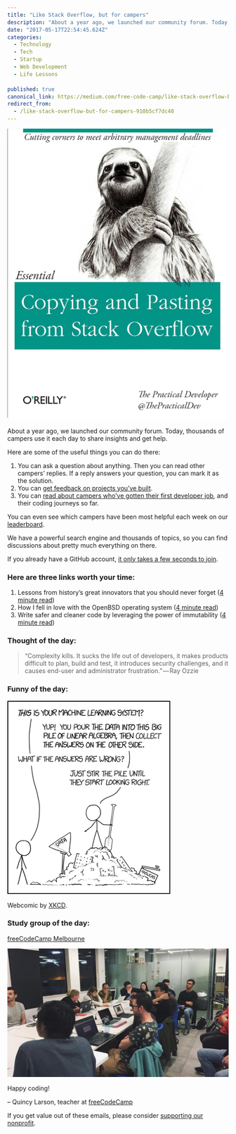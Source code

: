 ```yaml
---
title: "Like Stack Overflow, but for campers"
description: "About a year ago, we launched our community forum. Today, thousands of campers use it each day to share insights and get help. We have a powerful search engine and thousands of topics, so you can…"
date: "2017-05-17T22:54:45.624Z"
categories: 
  - Technology
  - Tech
  - Startup
  - Web Development
  - Life Lessons

published: true
canonical_link: https://medium.com/free-code-camp/like-stack-overflow-but-for-campers-910b5cf7dc40
redirect_from:
  - /like-stack-overflow-but-for-campers-910b5cf7dc40
---
```


![Parody O’Reilly book cover by [The Practical Dev](https://fcc.im/2qTb347)](./asset-1.jpeg)

About a year ago, we launched our community forum. Today, thousands of campers use it each day to share insights and get help.

Here are some of the useful things you can do there:

1.  You can ask a question about anything. Then you can read other campers’ replies. If a reply answers your question, you can mark it as the solution.
2.  You can [get feedback on projects you’ve built](https://fcc.im/2qxH5PQ).
3.  You can [read about campers who’ve gotten their first developer job](https://fcc.im/2rsiP0U), and their coding journeys so far.

You can even see which campers have been most helpful each week on our [leaderboard](https://fcc.im/2qTi05a).

We have a powerful search engine and thousands of topics, so you can find discussions about pretty much everything on there.

If you already have a GitHub account, [it only takes a few seconds to join](https://fcc.im/2pVp3WU).

### Here are three links worth your time:

1.  Lessons from history’s great innovators that you should never forget ([4 minute read](https://fcc.im/2qTptBl))
2.  How I fell in love with the OpenBSD operating system ([4 minute read](https://fcc.im/2pVu6GB))
3.  Write safer and cleaner code by leveraging the power of immutability ([4 minute read](https://fcc.im/2pVCuWN))

### Thought of the day:

> “Complexity kills. It sucks the life out of developers, it makes products difficult to plan, build and test, it introduces security challenges, and it causes end-user and administrator frustration.” — Ray Ozzie

### Funny of the day:

![](./asset-2.png)

Webcomic by [XKCD](https://fcc.im/2rsu8q5).

### Study group of the day:

[freeCodeCamp Melbourne](http://bit.ly/2kC9Kk4)

![](./asset-3.jpeg)

Happy coding!

– Quincy Larson, teacher at [freeCodeCamp](http://bit.ly/2j7Q1dN)

If you get value out of these emails, please consider [supporting our nonprofit](http://bit.ly/donate-to-fcc).
